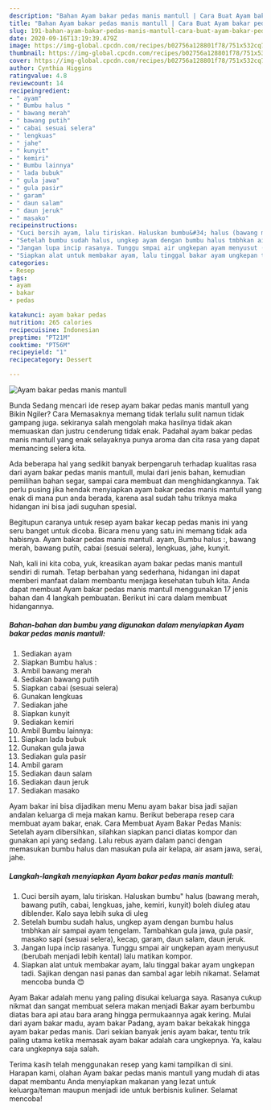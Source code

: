 ```yaml
---
description: "Bahan Ayam bakar pedas manis mantull | Cara Buat Ayam bakar pedas manis mantull Yang Enak dan Simpel"
title: "Bahan Ayam bakar pedas manis mantull | Cara Buat Ayam bakar pedas manis mantull Yang Enak dan Simpel"
slug: 191-bahan-ayam-bakar-pedas-manis-mantull-cara-buat-ayam-bakar-pedas-manis-mantull-yang-enak-dan-simpel
date: 2020-09-16T13:19:39.479Z
image: https://img-global.cpcdn.com/recipes/b02756a128801f78/751x532cq70/ayam-bakar-pedas-manis-mantull-foto-resep-utama.jpg
thumbnail: https://img-global.cpcdn.com/recipes/b02756a128801f78/751x532cq70/ayam-bakar-pedas-manis-mantull-foto-resep-utama.jpg
cover: https://img-global.cpcdn.com/recipes/b02756a128801f78/751x532cq70/ayam-bakar-pedas-manis-mantull-foto-resep-utama.jpg
author: Cynthia Higgins
ratingvalue: 4.8
reviewcount: 14
recipeingredient:
- " ayam"
- " Bumbu halus "
- " bawang merah"
- " bawang putih"
- " cabai sesuai selera"
- " lengkuas"
- " jahe"
- " kunyit"
- " kemiri"
- " Bumbu lainnya"
- " lada bubuk"
- " gula jawa"
- " gula pasir"
- " garam"
- " daun salam"
- " daun jeruk"
- " masako"
recipeinstructions:
- "Cuci bersih ayam, lalu tiriskan. Haluskan bumbu&#34; halus (bawang merah, bawang putih, cabai, lengkuas, jahe, kemiri, kunyit) boleh diuleg atau diblender. Kalo saya lebih suka di uleg"
- "Setelah bumbu sudah halus, ungkep ayam dengan bumbu halus tmbhkan air sampai ayam tengelam. Tambahkan gula jawa, gula pasir, masako sapi (sesuai selera), kecap, garam, daun salam, daun jeruk."
- "Jangan lupa incip rasanya. Tunggu smpai air ungkepan ayam menyusut (berubah menjadi lebih kental) lalu matikan kompor."
- "Siapkan alat untuk membakar ayam, lalu tinggal bakar ayam ungkepan tadi. Sajikan dengan nasi panas dan sambal agar lebih nikamat. Selamat mencoba bunda 😊"
categories:
- Resep
tags:
- ayam
- bakar
- pedas

katakunci: ayam bakar pedas 
nutrition: 265 calories
recipecuisine: Indonesian
preptime: "PT21M"
cooktime: "PT56M"
recipeyield: "1"
recipecategory: Dessert

---
```



![Ayam bakar pedas manis mantull](https://img-global.cpcdn.com/recipes/b02756a128801f78/751x532cq70/ayam-bakar-pedas-manis-mantull-foto-resep-utama.jpg)

Bunda Sedang mencari ide resep ayam bakar pedas manis mantull yang Bikin Ngiler? Cara Memasaknya memang tidak terlalu sulit namun tidak gampang juga. sekiranya salah mengolah maka hasilnya tidak akan memuaskan dan justru cenderung tidak enak. Padahal ayam bakar pedas manis mantull yang enak selayaknya punya aroma dan cita rasa yang dapat memancing selera kita.

Ada beberapa hal yang sedikit banyak berpengaruh terhadap kualitas rasa dari ayam bakar pedas manis mantull, mulai dari jenis bahan, kemudian pemilihan bahan segar, sampai cara membuat dan menghidangkannya. Tak perlu pusing jika hendak menyiapkan ayam bakar pedas manis mantull yang enak di mana pun anda berada, karena asal sudah tahu triknya maka hidangan ini bisa jadi suguhan spesial.

Begitupun caranya untuk resep ayam bakar kecap pedas manis ini yang seru banget untuk dicoba. Bicara menu yang satu ini memang tidak ada habisnya. Ayam bakar pedas manis mantull. ayam, Bumbu halus :, bawang merah, bawang putih, cabai (sesuai selera), lengkuas, jahe, kunyit.


Nah, kali ini kita coba, yuk, kreasikan ayam bakar pedas manis mantull sendiri di rumah. Tetap berbahan yang sederhana, hidangan ini dapat memberi manfaat dalam membantu menjaga kesehatan tubuh kita. Anda dapat membuat Ayam bakar pedas manis mantull menggunakan 17 jenis bahan dan 4 langkah pembuatan. Berikut ini cara dalam membuat hidangannya.

<!--inarticleads1-->

##### Bahan-bahan dan bumbu yang digunakan dalam menyiapkan Ayam bakar pedas manis mantull:

1. Sediakan  ayam
1. Siapkan  Bumbu halus :
1. Ambil  bawang merah
1. Sediakan  bawang putih
1. Siapkan  cabai (sesuai selera)
1. Gunakan  lengkuas
1. Sediakan  jahe
1. Siapkan  kunyit
1. Sediakan  kemiri
1. Ambil  Bumbu lainnya:
1. Siapkan  lada bubuk
1. Gunakan  gula jawa
1. Sediakan  gula pasir
1. Ambil  garam
1. Sediakan  daun salam
1. Sediakan  daun jeruk
1. Sediakan  masako


Ayam bakar ini bisa dijadikan menu Menu ayam bakar bisa jadi sajian andalan keluarga di meja makan kamu. Berikut beberapa resep cara membuat ayam bakar, enak. Cara Membuat Ayam Bakar Pedas Manis: Setelah ayam dibersihkan, silahkan siapkan panci diatas kompor dan gunakan api yang sedang. Lalu rebus ayam dalam panci dengan memasukan bumbu halus dan masukan pula air kelapa, air asam jawa, serai, jahe. 

<!--inarticleads2-->

##### Langkah-langkah menyiapkan Ayam bakar pedas manis mantull:

1. Cuci bersih ayam, lalu tiriskan. Haluskan bumbu&#34; halus (bawang merah, bawang putih, cabai, lengkuas, jahe, kemiri, kunyit) boleh diuleg atau diblender. Kalo saya lebih suka di uleg
1. Setelah bumbu sudah halus, ungkep ayam dengan bumbu halus tmbhkan air sampai ayam tengelam. Tambahkan gula jawa, gula pasir, masako sapi (sesuai selera), kecap, garam, daun salam, daun jeruk.
1. Jangan lupa incip rasanya. Tunggu smpai air ungkepan ayam menyusut (berubah menjadi lebih kental) lalu matikan kompor.
1. Siapkan alat untuk membakar ayam, lalu tinggal bakar ayam ungkepan tadi. Sajikan dengan nasi panas dan sambal agar lebih nikamat. Selamat mencoba bunda 😊


Ayam Bakar adalah menu yang paling disukai keluarga saya. Rasanya cukup nikmat dan sangat membuat selera makan menjadi Bakar ayam berbumbu diatas bara api atau bara arang hingga permukaannya agak kering. Mulai dari ayam bakar madu, ayam bakar Padang, ayam bakar bekakak hingga ayam bakar pedas manis. Dari sekian banyak jenis ayam bakar, tentu trik paling utama ketika memasak ayam bakar adalah cara ungkepnya. Ya, kalau cara ungkepnya saja salah. 

Terima kasih telah menggunakan resep yang kami tampilkan di sini. Harapan kami, olahan Ayam bakar pedas manis mantull yang mudah di atas dapat membantu Anda menyiapkan makanan yang lezat untuk keluarga/teman maupun menjadi ide untuk berbisnis kuliner. Selamat mencoba!
